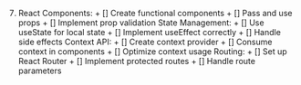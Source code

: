 7. React
    Components:
        + [] Create functional components
        + [] Pass and use props
        + [] Implement prop validation
    State Management:
        + [] Use useState for local state
        + [] Implement useEffect correctly
        + [] Handle side effects
    Context API:
        + [] Create context provider
        + [] Consume context in components
        + [] Optimize context usage
    Routing:
        + [] Set up React Router
        + [] Implement protected routes
        + [] Handle route parameters

